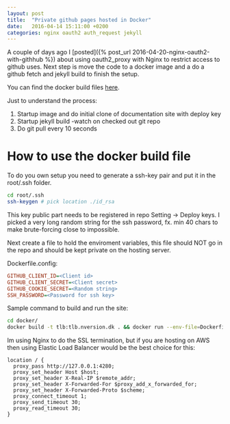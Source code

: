 ```yaml
---
layout: post
title:  "Private github pages hosted in Docker"
date:   2016-04-14 15:11:00 +0200
categories: nginx oauth2 auth_request jekyll
---
```


A couple of days ago I [posted]({% post_url 2016-04-20-nginx-oauth2-with-githhub %})
about using oauth2_proxy with Nginx to restrict access to github uses. Next
step is move the code to a docker image and a do a github fetch and jekyll build
to finish the setup.

You can find the docker build files [here](https://github.com/tlbdk/tlbdk.github.io/tree/master/docker).

Just to understand the process:

1. Startup image and do initial clone of documentation site with deploy key
2. Startup jekyll build -watch on checked out git repo
2. Do git pull every 10 seconds

# How to use the docker build file

To do you own setup you need to generate a ssh-key pair and put it in the
root/.ssh folder.

``` bash
cd root/.ssh
ssh-keygen # pick location ./id_rsa
```

This key public part needs to be registered in repo Setting -> Deploy keys. I
picked a very long random string for the ssh password, fx. min 40 chars to make
brute-forcing close to impossible.  

Next create a file to hold the enviroment variables, this file should NOT go in
the repo and should be kept private on the hosting server.

Dockerfile.config:

``` ini
GITHUB_CLIENT_ID=<Client id>
GITHUB_CLIENT_SECRET=<Client secret>
GITHUB_COOKIE_SECRET=<Random string>
SSH_PASSWORD=<Password for ssh key>
```

Sample command to build and run the site:

``` bash
cd docker/
docker build -t tlb:tlb.nversion.dk . && docker run --env-file=Dockerfile.config -t -i -p 4280:80 tlb:tlb.nversion.dk
```

Im using Nginx to do the SSL termination, but if you are hosting on AWS then
using Elastic Load Balancer would be the best choice for this:

``` nginx
location / {
  proxy_pass http://127.0.0.1:4280;
  proxy_set_header Host $host;
  proxy_set_header X-Real-IP $remote_addr;
  proxy_set_header X-Forwarded-For $proxy_add_x_forwarded_for;
  proxy_set_header X-Forwarded-Proto $scheme;
  proxy_connect_timeout 1;
  proxy_send_timeout 30;
  proxy_read_timeout 30;
}
```
